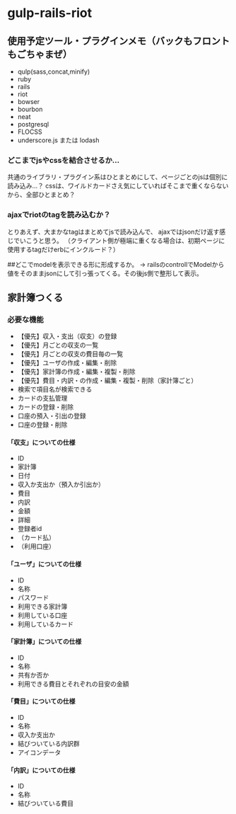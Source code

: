 # gulp-rails-riot

## 使用予定ツール・プラグインメモ（バックもフロントもごちゃまぜ）

* qulp(sass,concat,minify)
* ruby
* rails
* riot
* bowser
* bourbon
* neat
* postgresql
* FLOCSS
* underscore.js または lodash

### どこまでjsやcssを結合させるか…

共通のライブラリ・プラグイン系はひとまとめにして、ページごとのjsは個別に読み込み…？
cssは、ワイルドカードさえ気にしていればそこまで重くならないから、全部ひとまとめ？

### ajaxでriotのtagを読み込むか？

とりあえず、大まかなtagはまとめてjsで読み込んで、
ajaxではjsonだけ返す感じでいこうと思う。
（クライアント側が極端に重くなる場合は、初期ページに使用するtagだけerbにインクルード？）

##どこでmodelを表示できる形に形成するか。
→ railsのcontrollでModelから値をそのままjsonにして引っ張ってくる。その後js側で整形して表示。


## 家計簿つくる

### 必要な機能

* 【優先】収入・支出（収支）の登録
* 【優先】月ごとの収支の一覧
* 【優先】月ごとの収支の費目毎の一覧
* 【優先】ユーザの作成・編集・削除
* 【優先】家計簿の作成・編集・複製・削除
* 【優先】費目・内訳・の作成・編集・複製・削除（家計簿ごと）
* 検索で項目名が検索できる
* カードの支払管理
* カードの登録・削除
* 口座の預入・引出の登録
* 口座の登録・削除

#### 「収支」についての仕様

* ID
* 家計簿
* 日付
* 収入か支出か（預入か引出か）
* 費目
* 内訳
* 金額
* 詳細
* 登録者id
* （カード払）
* （利用口座）

#### 「ユーザ」についての仕様

* ID
* 名称
* パスワード
* 利用できる家計簿
* 利用している口座
* 利用しているカード

#### 「家計簿」についての仕様

* ID
* 名称
* 共有か否か
* 利用できる費目とそれぞれの目安の金額

#### 「費目」についての仕様

* ID
* 名称
* 収入か支出か
* 結びついている内訳群
* アイコンデータ

#### 「内訳」についての仕様

* ID
* 名称
* 結びついている費目